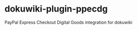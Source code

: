 dokuwiki-plugin-ppecdg
======================

PayPal Express Checkout Digital Goods integration for dokuwiki
